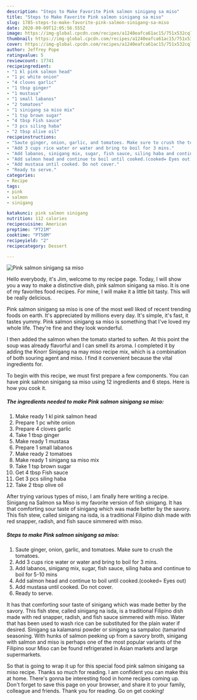 ```yaml
---
description: "Steps to Make Favorite Pink salmon sinigang sa miso"
title: "Steps to Make Favorite Pink salmon sinigang sa miso"
slug: 1785-steps-to-make-favorite-pink-salmon-sinigang-sa-miso
date: 2020-09-09T12:05:56.555Z
image: https://img-global.cpcdn.com/recipes/a1240eafca61ac15/751x532cq70/pink-salmon-sinigang-sa-miso-recipe-main-photo.jpg
thumbnail: https://img-global.cpcdn.com/recipes/a1240eafca61ac15/751x532cq70/pink-salmon-sinigang-sa-miso-recipe-main-photo.jpg
cover: https://img-global.cpcdn.com/recipes/a1240eafca61ac15/751x532cq70/pink-salmon-sinigang-sa-miso-recipe-main-photo.jpg
author: Jeffrey Pope
ratingvalue: 5
reviewcount: 17741
recipeingredient:
- "1 kl pink salmon head"
- "1 pc white onion"
- "4 cloves garlic"
- "1 tbsp ginger"
- "1 mustasa"
- "1 small labanos"
- "2 tomatoes"
- "1 sinigang sa miso mix"
- "1 tsp brown sugar"
- "4 tbsp Fish sauce"
- "3 pcs siling haba"
- "2 tbsp olive oil"
recipeinstructions:
- "Saute ginger, onion, garlic, and tomatoes. Make sure to crush the tomatoes."
- "Add 3 cups rice water or water and bring to boil for 3 mins."
- "Add labanos, sinigang mix, sugar, fish sauce, siling haba and continue to boil for 5-10 mins"
- "Add salmon head and continue to boil until cooked.(cooked= Eyes out)"
- "Add mustasa until cooked. Do not cover."
- "Ready to serve."
categories:
- Recipe
tags:
- pink
- salmon
- sinigang

katakunci: pink salmon sinigang 
nutrition: 112 calories
recipecuisine: American
preptime: "PT21M"
cooktime: "PT50M"
recipeyield: "2"
recipecategory: Dessert

---
```



![Pink salmon sinigang sa miso](https://img-global.cpcdn.com/recipes/a1240eafca61ac15/751x532cq70/pink-salmon-sinigang-sa-miso-recipe-main-photo.jpg)

Hello everybody, it's Jim, welcome to my recipe page. Today, I will show you a way to make a distinctive dish, pink salmon sinigang sa miso. It is one of my favorites food recipes. For mine, I will make it a little bit tasty. This will be really delicious.

Pink salmon sinigang sa miso is one of the most well liked of recent trending foods on earth. It's appreciated by millions every day. It's simple, it's fast, it tastes yummy. Pink salmon sinigang sa miso is something that I've loved my whole life. They're fine and they look wonderful.

I then added the salmon when the tomato started to soften. At this point the soup was already flavorful and I can smell its aroma. I completed it by adding the Knorr Sinigang na may miso recipe mix, which is a combination of both souring agent and miso. I find it convenient because the vital ingredients for.


To begin with this recipe, we must first prepare a few components. You can have pink salmon sinigang sa miso using 12 ingredients and 6 steps. Here is how you cook it.

<!--inarticleads1-->

##### The ingredients needed to make Pink salmon sinigang sa miso:

1. Make ready 1 kl pink salmon head
1. Prepare 1 pc white onion
1. Prepare 4 cloves garlic
1. Take 1 tbsp ginger
1. Make ready 1 mustasa
1. Prepare 1 small labanos
1. Make ready 2 tomatoes
1. Make ready 1 sinigang sa miso mix
1. Take 1 tsp brown sugar
1. Get 4 tbsp Fish sauce
1. Get 3 pcs siling haba
1. Take 2 tbsp olive oil


After trying various types of miso, I am finally here writing a recipe. Sinigang na Salmon sa Miso is my favorite version of fish sinigang. It has that comforting sour taste of sinigang which was made better by the savory. This fish stew, called sinigang na isda, is a traditional Filipino dish made with red snapper, radish, and fish sauce simmered with miso. 

<!--inarticleads2-->

##### Steps to make Pink salmon sinigang sa miso:

1. Saute ginger, onion, garlic, and tomatoes. Make sure to crush the tomatoes.
1. Add 3 cups rice water or water and bring to boil for 3 mins.
1. Add labanos, sinigang mix, sugar, fish sauce, siling haba and continue to boil for 5-10 mins
1. Add salmon head and continue to boil until cooked.(cooked= Eyes out)
1. Add mustasa until cooked. Do not cover.
1. Ready to serve.


It has that comforting sour taste of sinigang which was made better by the savory. This fish stew, called sinigang na isda, is a traditional Filipino dish made with red snapper, radish, and fish sauce simmered with miso. Water that has been used to wash rice can be substituted for the plain water if desired. Sinigang sa kalamansi powder or sinigang sa sampaloc (tamarind seasoning. With hunks of salmon peeking up from a savory broth, sinigang with salmon and miso is perhaps one of the most popular variants of the Filipino sour Miso can be found refrigerated in Asian markets and large supermarkets. 

So that is going to wrap it up for this special food pink salmon sinigang sa miso recipe. Thanks so much for reading. I am confident you can make this at home. There's gonna be interesting food in home recipes coming up. Don't forget to save this page on your browser, and share it to your family, colleague and friends. Thank you for reading. Go on get cooking!
